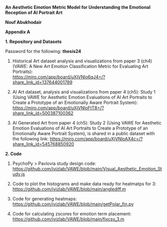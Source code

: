 <b>An Aesthetic Emotion Metric Model for Understanding the Emotional Reception of AI Portrait Art</b>

<b>Nouf Abukhodair</b>

<b>Appendix A</b>

<b>1. Repository and Datasets</b>

Password for the following: <b>thesis24</b>
1.  Historical Art dataset analysis and visualizations from paper 3 (ch4) (VAWE:  A New Art Emotion Classification Metric for Evaluating Art Portraits):         	
https://miro.com/app/board/uXjVNlo6qJ4=/?share_link_id=137644001789
 
2.  AI Art dataset, analysis and visualizations from paper 4 (ch5): Study 1 (Using VAWE for Aesthetic Emotion Evaluations of AI Art Portraits to Create a Prototype of an Emotionally Aware Portrait System):
        	https://miro.com/app/board/uXjVNloFtT8=/?share_link_id=500387100362

3.  AI Generated Art from paper 4 (ch5): Study 2 (Using VAWE for Aesthetic Emotion Evaluations of AI Art Portraits to Create a Prototype of an Emotionally Aware Portrait System), is shared in a public dataset with the following link:
       	https://miro.com/app/board/uXjVNloAX4c=/?share_link_id=545768850920


<b>2. Code</b>

1. PsychoPy > Pavlovia study design code: https://github.com/ivizlab/VAWE/blob/main/Visual_Aesthetic_Emotion_Study.js

2. Code to plot the histograms and make data ready for heatmatps for 3: https://github.com/ivizlab/VAWE/blob/main/anglediff.m 

3. Code for generating heatmaps: https://github.com/ivizlab/VAWE/blob/main/getPolar_fin.py

4. Code for calculating zscores for emotion term placement: https://github.com/ivizlab/VAWE/blob/main/fixcsv_3.m


   

